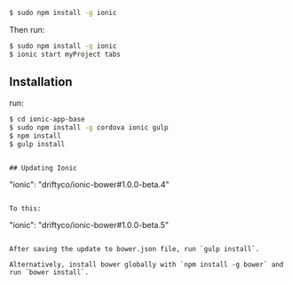 

```bash
$ sudo npm install -g ionic
```

Then run:

```bash
$ sudo npm install -g ionic
$ ionic start myProject tabs
```

## Installation
 run:

```bash
$ cd ionic-app-base
$ sudo npm install -g cordova ionic gulp
$ npm install
$ gulp install
```


```

## Updating Ionic

```
"ionic": "driftyco/ionic-bower#1.0.0-beta.4"
```

To this:

```
"ionic": "driftyco/ionic-bower#1.0.0-beta.5"
```

After saving the update to bower.json file, run `gulp install`.

Alternatively, install bower globally with `npm install -g bower` and run `bower install`.

